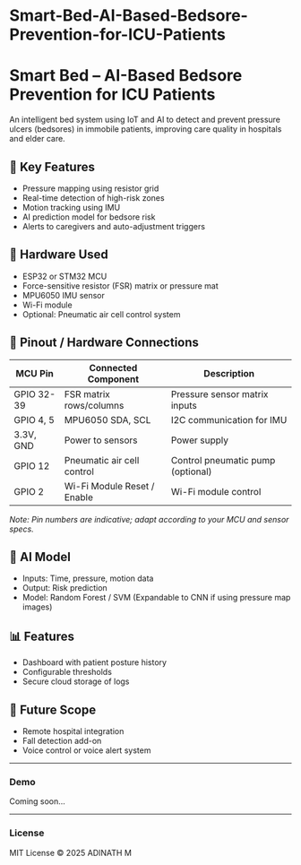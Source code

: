 # Smart-Bed-AI-Based-Bedsore-Prevention-for-ICU-Patients




# Smart Bed – AI-Based Bedsore Prevention for ICU Patients

An intelligent bed system using IoT and AI to detect and prevent pressure ulcers (bedsores) in immobile patients, improving care quality in hospitals and elder care.

## 🌟 Key Features
- Pressure mapping using resistor grid
- Real-time detection of high-risk zones
- Motion tracking using IMU
- AI prediction model for bedsore risk
- Alerts to caregivers and auto-adjustment triggers

## 🔧 Hardware Used
- ESP32 or STM32 MCU
- Force-sensitive resistor (FSR) matrix or pressure mat
- MPU6050 IMU sensor
- Wi-Fi module
- Optional: Pneumatic air cell control system

## 🔌 Pinout / Hardware Connections

| MCU Pin       | Connected Component         | Description                   |
| ------------- | --------------------------- | -----------------------------|
| GPIO 32-39    | FSR matrix rows/columns     | Pressure sensor matrix inputs |
| GPIO 4, 5     | MPU6050 SDA, SCL            | I2C communication for IMU     |
| 3.3V, GND     | Power to sensors             | Power supply                  |
| GPIO 12       | Pneumatic air cell control  | Control pneumatic pump (optional) |
| GPIO 2        | Wi-Fi Module Reset / Enable | Wi-Fi module control          |

*Note: Pin numbers are indicative; adapt according to your MCU and sensor specs.*

## 🧠 AI Model
- Inputs: Time, pressure, motion data
- Output: Risk prediction
- Model: Random Forest / SVM (Expandable to CNN if using pressure map images)

## 📊 Features
- Dashboard with patient posture history
- Configurable thresholds
- Secure cloud storage of logs

## 🔗 Future Scope
- Remote hospital integration
- Fall detection add-on
- Voice control or voice alert system

---

### Demo
Coming soon...

---

### License
MIT License © 2025 ADINATH M 
